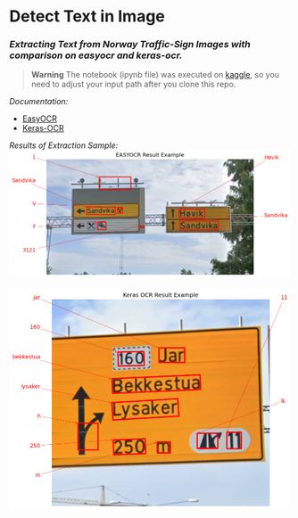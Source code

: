 # Detect Text in Image

### *Extracting Text from Norway Traffic-Sign Images with comparison on easyocr and keras-ocr.*

> **Warning**
> The notebook (ipynb file) was executed on [kaggle](https://www.kaggle.com/code/marwanmusa/detect-text-in-traffic-sign-image), so you need to adjust your input path after you clone this repo.

*Documentation:*
- [EasyOCR](https://www.jaided.ai/easyocr/documentation/)
- [Keras-OCR](https://keras-ocr.readthedocs.io/en/latest/)


*Results of Extraction Sample:*
<img title="easyocr result example" alt="Alt text" src="./results_example/easy_res.png">
<br>
<br>
<img title="keras-ocr result example" alt="Alt text" src="./results_example/keras_res.png">
